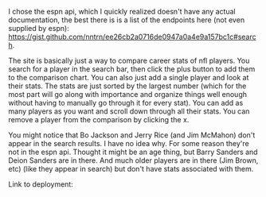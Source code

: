 I chose the espn api, which I quickly realized doesn't have any actual documentation, the best there is is a list of the endpoints here (not even supplied by espn): https://gist.github.com/nntrn/ee26cb2a0716de0947a0a4e9a157bc1c#search. 

The site is basically just a way to compare career stats of nfl players. You search for a player in the search bar, then click the plus button to add them to the comparison chart. You can also just add a single player and look at their stats. The stats are just sorted by the largest number (which for the most part will go along with importance and organize things well enough without having to manually go through it for every stat). You can add as many players as you want and scroll down through all their stats. You can remove a player from the comparison by clicking the x.

You might notice that Bo Jackson and Jerry Rice (and Jim McMahon) don't appear in the search results. I have no idea why. For some reason they're not in the espn api. Thought it might be an age thing, but Barry Sanders and Deion Sanders are in there. And much older players are in there (Jim Brown, etc) (like they appear in search) but don't have stats associated with them.

Link to deployment: 